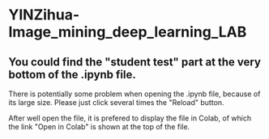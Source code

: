 # YINZihua-Image_mining_deep_learning_LAB

## You could find the "student test" part at the very bottom of the .ipynb file.

There is potentially some problem when opening the .ipynb file, because of its large size. Please just click several times the "Reload" button.

After well open the file, it is prefered to display the file in Colab, of which the link "Open in Colab" is shown at the top of the file.
